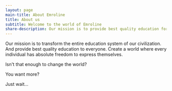 ```yaml
---
layout: page
main-title: About Emroline
title: About us
subtitle: Welcome to the world of Emroline
share-description: Our mission is to provide best quality education for everyone. Create a world where every individual has absolute freedom to express themselves.
---
```


Our mission is to transform the entire education system of our civilization.
And provide best quality education to everyone.
Create a world where every individual has absolute freedom to express themselves.

Isn't that enough to change the world?

You want more? 

Just wait...